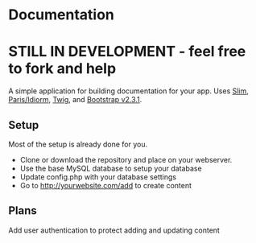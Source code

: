 Documentation
=============

# STILL IN DEVELOPMENT - feel free to fork and help

A simple application for building documentation for your app. Uses [Slim](http://www.slimframework.com/), [Paris/Idiorm](http://j4mie.github.io/idiormandparis/), [Twig](http://twig.sensiolabs.org/), and [Bootstrap v2.3.1](http://twitter.github.com/bootstrap).

## Setup

Most of the setup is already done for you.

* Clone or download the repository and place on your webserver.
* Use the base MySQL database to setup your database
* Update config.php with your database settings
* Go to http://yourwebsite.com/add to create content

## Plans

Add user authentication to protect adding and updating content
